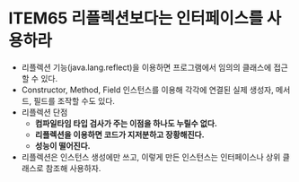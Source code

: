 # ITEM65 리플렉션보다는 인터페이스를 사용하라

- 리플렉션 기능(java.lang.reflect)을 이용하면 프로그램에서 임의의 클래스에 접근 할 수 있다.
- Constructor, Method, Field 인스턴스를 이용해 각각에 연결된 실제 생성자, 메서드, 필드를 조작할 수도 있다.
- 리플렉션 단점
    - **컴파일타임 타입 검사가 주는 이점을 하나도 누릴수 없다.**
    - **리플렉션을 이용하면 코드가 지저분하고 장황해진다.**
    - **성능이 떨어진다.**
- 리플렉션은 인스턴스 생성에만 쓰고, 이렇게 만든 인스턴스는 인터페이스나 상위 클래스로 참조해 사용하자.
